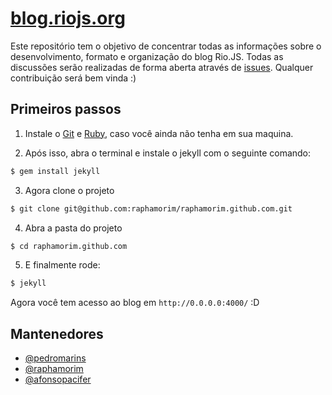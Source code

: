# [blog.riojs.org](http://blog.riojs.org)
Este repositório tem o objetivo de concentrar todas as informações sobre o desenvolvimento, formato e organização do blog Rio.JS. Todas as discussões serão realizadas de forma aberta através de [issues](https://github.com/riojs-org/blog/issues). Qualquer contribuição será bem vinda :)

## Primeiros passos

1. Instale o [Git](http://git-scm.com/downloads) e [Ruby](http://www.ruby-lang.org/pt/downloads/), caso você ainda não tenha em sua maquina.

2. Após isso, abra o terminal e instale o jekyll com o seguinte comando:

  ```sh
  $ gem install jekyll
  ```

3. Agora clone o projeto

  ```sh
  $ git clone git@github.com:raphamorim/raphamorim.github.com.git
  ```

4. Abra a pasta do projeto

  ```sh
  $ cd raphamorim.github.com
  ```

5. E finalmente rode:

  ```sh
  $ jekyll
  ```

Agora você tem acesso ao blog em `http://0.0.0.0:4000/` :D


## Mantenedores
- [@pedromarins](https://github.com/pedromarins)
- [@raphamorim](https://github.com/raphamorim)
- [@afonsopacifer](https://github.com/afonsopacifer)